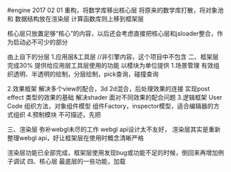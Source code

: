 #engine
2017 02 01
重构，将数学库移出核心层
将原来的数学库打散，将对象池 和 数据结构放在渲染层
计算函数库则上移到框架层

核心层只放置足够“核心”的内容，以后还会考虑直接把核心层和jsloader整合，作为启动必不可少的部分

由上自下的分层
1.应用层&工具层
//非引擎内容，这个项目中不包含
二、框架层  完成30%
提供给应用层工具层使用的功能
以模块为单位提供
1.场景管理   有效组织透明、半透明的绘制，分层绘制，pick查询，碰撞查询
   
2.效果框架   解决多个view的配合，3d 2d混合，后处理效果的连接
			 实现post effect 类型的效果的基础
			 解决shader 面对不同效果的配合问题
3.逻辑框架   User Code 组织方法，对象组件模型
	         组件Factory，inspector模型，适合编辑器的方式组织
4.预制模块	 不可描述，先把
	

三、渲染层
弥补webgl未尽的工作
webgl api设计太不友好，
渲染层其实是重新整理webgl api，好让框架层在使用时概念清晰严格

渲染层功能已全部完成，框架层使用发现bug或功能不足的时候，倒回来再增加例子调试
四、核心层
最底层的一些功能，加载


